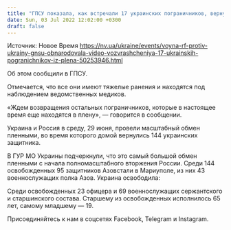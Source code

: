 ```yaml
---
title: "ГПСУ показала, как встречали 17 украинских пограничников, вернувшихся домой из плена — видео"
date: Sun, 03 Jul 2022 12:02:00 +0300
draft: false
---
```

Источник: Новое Время https://nv.ua/ukraine/events/voyna-rf-protiv-ukrainy-gnsu-obnarodovala-video-vozvrashcheniya-17-ukrainskih-pogranichnikov-iz-plena-50253946.html


Об этом сообщили в ГПСУ.

Отмечается, что все они имеют тяжелые ранения и находятся под наблюдением ведомственных медиков.

«Ждем возвращения остальных пограничников, которые в настоящее время еще находятся в плену», — говорится в сообщении.

Украина и Россия в среду, 29 июня, провели масштабный обмен пленными, во время которого домой вернулись 144 украинских защитника.

 В ГУР МО Украины подчеркнули, что это самый большой обмен пленными с начала полномасштабного вторжения России. Среди 144 освобожденных 95 защитников Азовстали в Мариуполе, из них 43 военнослужащих полка Азов. Украина освободила:

 Среди освобожденных 23 офицера и 69 военнослужащих сержантского и старшинского состава. Старшему из освобожденных исполнилось 65 лет, самому младшему — 19.

Присоединяйтесь к нам в соцсетях Facebook, Telegram и Instagram.
